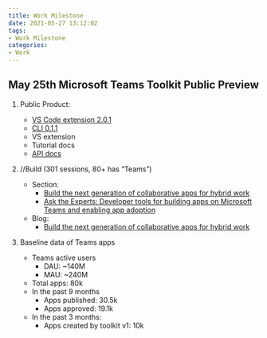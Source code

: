 ```yaml
---
title: Work Milestone
date: 2021-05-27 13:12:02
tags:
- Work Milestone
categories:
- Work
---
```


## May 25th Microsoft Teams Toolkit Public Preview
1. Public Product:
    * [VS Code extension 2.0.1​](https://github.com/OfficeDev/TeamsFx/releases/tag/latest)
    * [CLI 0.1.1​](https://www.npmjs.com/package/@microsoft/teamsfx-cli)
    * VS extension​
    * Tutorial docs​
    * [API docs​](https://docs.microsoft.com/en-us/javascript/api/@microsoft/teamsfx/?view=msteams-client-js-latest)

1. //Build (301 sessions, 80+ has “Teams”)​
    * Section:
        * [Build the next generation of collaborative apps for hybrid work​](https://mybuild.microsoft.com/sessions/2915b9b6-6b45-430a-9df7-2671318e2161?source=sessions)
        * [Ask the Experts: Developer tools for building apps on Microsoft Teams and enabling app adoption​](https://mybuild.microsoft.com/sessions/f6840f12-8014-4ce1-a964-38adde783205?source=sessions)
    * Blog:
        * [Build the next generation of collaborative apps for hybrid work](https://www.microsoft.com/en-us/microsoft-365/blog/2021/05/25/build-the-next-generation-of-collaborative-apps-for-hybrid-work/)

1. Baseline data of Teams apps
    * Teams active users​
        * DAU: ~140M​
        * MAU: ~240M​
    * Total apps: 80k​
    * In the past 9 months​
        * Apps published: 30.5k​
        * Apps approved: 19.1k​
    * In the past 3 months:​
        * Apps created by toolkit v1: 10k​